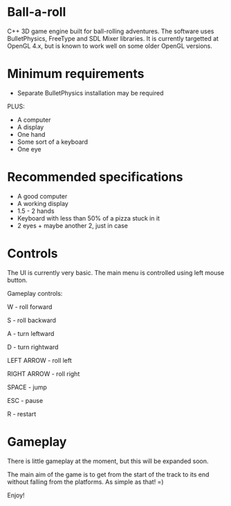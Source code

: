 Ball-a-roll
===========

C++ 3D game engine built for ball-rolling adventures. The software uses BulletPhysics, FreeType and SDL Mixer libraries. It is currently targetted at OpenGL 4.x, but is known to work well on some older OpenGL versions.

Minimum requirements
===========
* Separate BulletPhysics installation may be required

PLUS:
* A computer
* A display
* One hand
* Some sort of a keyboard
* One eye

Recommended specifications
===========
* A good computer
* A working display
* 1.5 - 2 hands
* Keyboard with less than 50% of a pizza stuck in it
* 2 eyes + maybe another 2, just in case

Controls
===========
The UI is currently very basic. The main menu is controlled using left mouse button.

Gameplay controls:

W - roll forward

S - roll backward

A - turn leftward

D - turn rightward

LEFT ARROW - roll left

RIGHT ARROW - roll right

SPACE - jump

ESC - pause

R - restart

Gameplay
===========
There is little gameplay at the moment, but this will be expanded soon.

The main aim of the game is to get from the start of the track to its end without falling from the platforms. As simple as that! =)

Enjoy!

